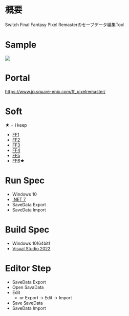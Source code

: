 # 概要
Switch Final Fantasy Pixel Remasterのセーブデータ編集Tool

# Sample
<img src="https://user-images.githubusercontent.com/30800900/233803864-fd8ee9ec-a5ba-4b64-a55e-405378c5b153.png"/>

# Portal
https://www.jp.square-enix.com/ff_pixelremaster/

# Soft
★ = i keep
* [FF1](https://store-jp.nintendo.com/list/software/70010000056566.html)
* [FF2](https://store-jp.nintendo.com/list/software/70010000056571.html)
* [FF3](https://store-jp.nintendo.com/list/software/70010000056576.html)
* [FF4](https://store-jp.nintendo.com/list/software/70010000056581.html)
* [FF5](https://store-jp.nintendo.com/list/software/70010000056586.html)
* [FF6](https://store-jp.nintendo.com/list/software/70010000056591.html)★

# Run Spec
* Windows 10
* [.NET 7](https://dotnet.microsoft.com/ja-jp/download/dotnet/7.0)
* SaveData Export
* SaveData Import

# Build Spec
* Windows 10(64bit)
* [Visual Studio 2022](https://visualstudio.microsoft.com/ja/vs/)

# Editor Step
* SaveData Export
* Open SavaData
* Edit
  * or Export -> Edit -> Import
* Save SaveData
* SaveData Import
